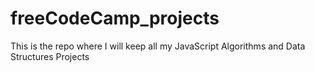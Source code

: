 # freeCodeCamp_projects
This is the repo where I will keep all my JavaScript Algorithms and Data Structures Projects 
